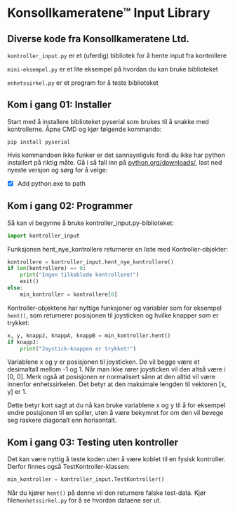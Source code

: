 # Konsollkameratene™ Input Library

## Diverse kode fra Konsollkameratene Ltd.

`kontroller_input.py` er et (uferdig) bibliotek for å hente input fra kontrollere

`mini-eksempel.py` er et lite eksempel på hvordan du kan bruke biblioteket

`enhetssirkel.py` er et program for å teste biblioteket

## Kom i gang 01: Installer

Start med å installere biblioteket pyserial som brukes til å snakke med kontrollerne. Åpne CMD og kjør følgende kommando:

    pip install pyserial

Hvis kommandoen ikke funker er det sannsynligvis fordi du ikke har python installert på riktig måte. Gå i så fall inn på [python.org/downloads/](https://www.python.org/downloads/), last ned nyeste versjon og sørg for å velge:

- [x] Add python.exe to path

## Kom i gang 02: Programmer

Så kan vi begynne å bruke kontroller_input.py-biblioteket:
```python
import kontroller_input
```
Funksjonen hent_nye_kontrollere returnerer en liste med Kontroller-objekter:
```python
kontrollere = kontroller_input.hent_nye_kontrollere()
if len(kontrollere) == 0:
	print("Ingen tilkoblede kontrollere!")
	exit()
else:
	min_kontroller = kontrollere[0]
```
Kontroller-objektene har nyttige funksjoner og variabler som for eksempel `hent()`, som returnerer posisjonen til joysticken og hvilke knapper som er trykket:
```python
x, y, knappJ, knappA, knappB = min_kontroller.hent()
if knappJ:
	print("Joystick-knappen er trykket!")
```
Variablene x og y er posisjonen til joysticken. De vil begge være et desimaltall mellom -1 og 1. Når man ikke rører joysticken vil den altså være i [0, 0]. Merk også at posisjonen er normalisert sånn at den alltid vil være innenfor enhetssirkelen. Det betyr at den maksimale lengden til vektoren [x, y] er 1.

Dette betyr kort sagt at du nå kan bruke variablene x og y til å for eksempel endre posisjonen til en spiller, uten å være bekymret for om den vil bevege seg raskere diagonalt enn horisontalt.

## Kom i gang 03: Testing uten kontroller

Det kan være nyttig å teste koden uten å være koblet til en fysisk kontroller. Derfor finnes også TestKontroller-klassen:
```python
min_kontroller = kontroller_input.TestKontroller()
```
Når du kjører `hent()` på denne vil den returnere falske test-data. Kjør filen`enhetssirkel.py` for å se hvordan dataene ser ut.
